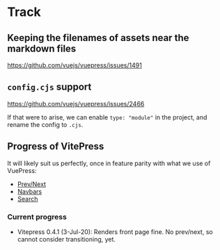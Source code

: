 # Track

<!--
## Vuepress hot reload

<strike>[https://github.com/vuejs/vuepress/issues/221](https://github.com/vuejs/vuepress/issues/221)</strike>

[https://github.com/vuejs/vuepress/issues/2392](https://github.com/vuejs/vuepress/issues/2392)

Looks like affecting node 14.x only:

>Chokidar 2 will break on node v14+.

When that's solved, remove `watchpack` entry from `package.json`. 
-->

## Keeping the filenames of assets near the markdown files

https://github.com/vuejs/vuepress/issues/1491



## `config.cjs` support

https://github.com/vuejs/vuepress/issues/2466

If that were to arise, we can enable `type: "module"` in the project, and rename the config to `.cjs`.


## Progress of VitePress

It will likely suit us perfectly, once in feature parity with what we use of VuePress:

- [Prev/Next](https://github.com/vuejs/vitepress/issues/43)
- [Navbars](https://github.com/vuejs/vitepress/issues/36)
- [Search](https://github.com/vuejs/vitepress/issues/40)

### Current progress

- Vitepress 0.4.1 (3-Jul-20): Renders front page fine. No prev/next, so cannot consider transitioning, yet.
